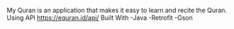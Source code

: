 My Quran is an application that makes it easy to learn and recite the Quran.
Using API https://equran.id/api/
Built With
-Java 
-Retrofit
-Gson
